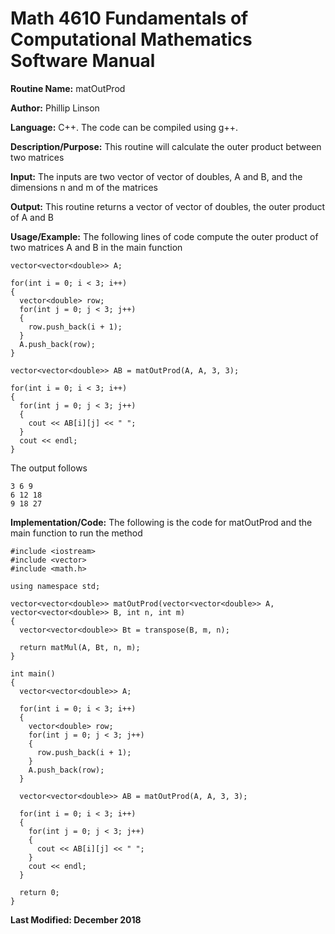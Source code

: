 # Math 4610 Fundamentals of Computational Mathematics Software Manual

**Routine Name:**           matOutProd

**Author:** Phillip Linson

**Language:** C++. The code can be compiled using g++.

**Description/Purpose:** This routine will calculate the outer product between two matrices

**Input:** The inputs are two vector of vector of doubles, A and B, and the dimensions n and m of the matrices

**Output:** This routine returns a vector of vector of doubles, the outer product of A and B

**Usage/Example:** The following lines of code compute the outer product of two matrices A and B in the main function

    vector<vector<double>> A;

    for(int i = 0; i < 3; i++)
    {
      vector<double> row;
      for(int j = 0; j < 3; j++)
      {
        row.push_back(i + 1);
      }
      A.push_back(row);
    }

    vector<vector<double>> AB = matOutProd(A, A, 3, 3);

    for(int i = 0; i < 3; i++)
    {
      for(int j = 0; j < 3; j++)
      {
        cout << AB[i][j] << " ";
      }
      cout << endl;
    }
	
The output follows

    3 6 9
    6 12 18
    9 18 27

**Implementation/Code:** The following is the code for matOutProd and the main function to run the method

    #include <iostream>
    #include <vector>
    #include <math.h>

    using namespace std;

    vector<vector<double>> matOutProd(vector<vector<double>> A, vector<vector<double>> B, int n, int m)
    {
      vector<vector<double>> Bt = transpose(B, m, n);

      return matMul(A, Bt, n, m);
    }

    int main()
    {
      vector<vector<double>> A;

      for(int i = 0; i < 3; i++)
      {
        vector<double> row;
        for(int j = 0; j < 3; j++)
        {
          row.push_back(i + 1);
        }
        A.push_back(row);
      }

      vector<vector<double>> AB = matOutProd(A, A, 3, 3);

      for(int i = 0; i < 3; i++)
      {
        for(int j = 0; j < 3; j++)
        {
          cout << AB[i][j] << " ";
        }
        cout << endl;
      }

      return 0;
    }

**Last Modified: December 2018**
